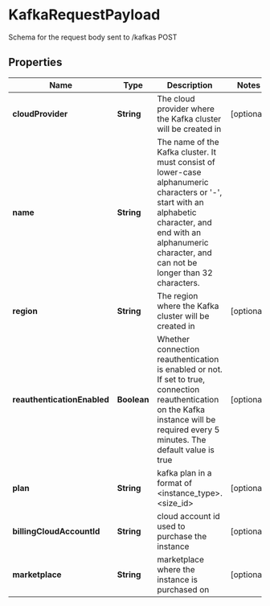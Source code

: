 

# KafkaRequestPayload

Schema for the request body sent to /kafkas POST

## Properties

Name | Type | Description | Notes
------------ | ------------- | ------------- | -------------
**cloudProvider** | **String** | The cloud provider where the Kafka cluster will be created in |  [optional]
**name** | **String** | The name of the Kafka cluster. It must consist of lower-case alphanumeric characters or &#39;-&#39;, start with an alphabetic character, and end with an alphanumeric character, and can not be longer than 32 characters. | 
**region** | **String** | The region where the Kafka cluster will be created in |  [optional]
**reauthenticationEnabled** | **Boolean** | Whether connection reauthentication is enabled or not. If set to true, connection reauthentication on the Kafka instance will be required every 5 minutes. The default value is true |  [optional]
**plan** | **String** | kafka plan in a format of &lt;instance_type&gt;.&lt;size_id&gt; |  [optional]
**billingCloudAccountId** | **String** | cloud account id used to purchase the instance |  [optional]
**marketplace** | **String** | marketplace where the instance is purchased on |  [optional]



